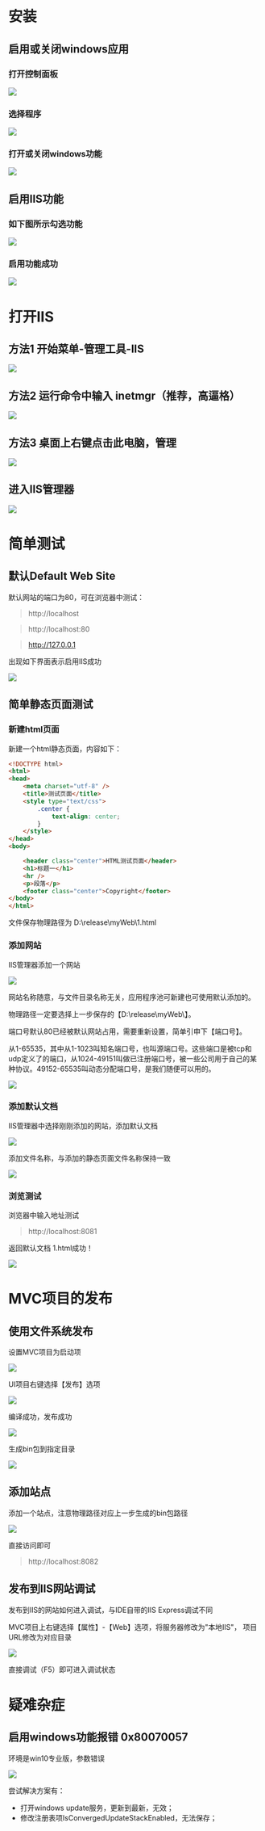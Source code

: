 # 安装
## 启用或关闭windows应用

### 打开控制面板

![](../assets/IIS/1.png) 

### 选择程序

![](../assets/IIS/2.png)

### 打开或关闭windows功能

![](../assets/IIS/3.png)

## 启用IIS功能

### 如下图所示勾选功能

![](../assets/IIS/4.png)

### 启用功能成功

![](../assets/IIS/5.png)

# 打开IIS

## 方法1 开始菜单-管理工具-IIS

![](../assets/IIS/6.png)

## 方法2 运行命令中输入 inetmgr（推荐，高逼格）

![](../assets/IIS/7.png)

## 方法3 桌面上右键点击此电脑，管理

![](../assets/IIS/8.png)

## 进入IIS管理器

![](../assets/IIS/9.png)

# 简单测试

## 默认Default Web Site

默认网站的端口为80，可在浏览器中测试：
>http://localhost

>http://localhost:80

>http://127.0.0.1

出现如下界面表示启用IIS成功

![](../assets/IIS/10.png)

## 简单静态页面测试

### 新建html页面
新建一个html静态页面，内容如下：
``` html
<!DOCTYPE html>
<html>
<head>
    <meta charset="utf-8" />
    <title>测试页面</title>
    <style type="text/css">
        .center {
            text-align: center;
        }
    </style>
</head>
<body>

    <header class="center">HTML测试页面</header>
    <h1>标题一</h1>
    <hr />
    <p>段落</p>
    <footer class="center">Copyright</footer>
</body>
</html>

```

文件保存物理路径为 D:\release\myWeb\1.html

### 添加网站

IIS管理器添加一个网站

![](../assets/IIS/11.png)

网站名称随意，与文件目录名称无关，应用程序池可新建也可使用默认添加的。

物理路径一定要选择上一步保存的【D:\release\myWeb\】。

端口号默认80已经被默认网站占用，需要重新设置，简单引申下【端口号】。

 从1-65535，其中从1-1023叫知名端口号，也叫源端口号。这些端口是被tcp和udp定义了的端口，从1024-49151叫做已注册端口号，被一些公司用于自己的某种协议。49152-65535叫动态分配端口号，是我们随便可以用的。

![](../assets/IIS/12.png)

### 添加默认文档

IIS管理器中选择刚刚添加的网站，添加默认文档

![](../assets/IIS/13.png)

添加文件名称，与添加的静态页面文件名称保持一致

![](../assets/IIS/14.png)

### 浏览测试

浏览器中输入地址测试

>http://localhost:8081

返回默认文档 1.html成功！

![](../assets/IIS/15.png)

# MVC项目的发布
## 使用文件系统发布
设置MVC项目为启动项

![](../assets/IIS/mvc1.png)

UI项目右键选择【发布】选项

![](../assets/IIS/output_pub.gif)

编译成功，发布成功

![](../assets/IIS/output_print.png)

生成bin包到指定目录

![](../assets/IIS/output_dir.png)

## 添加站点

添加一个站点，注意物理路径对应上一步生成的bin包路径

![](../assets/IIS/mvc_publish.png)

直接访问即可 
>http://localhost:8082

## 发布到IIS网站调试
发布到IIS的网站如何进入调试，与IDE自带的IIS Express调试不同

MVC项目上右键选择【属性】-【Web】选项，将服务器修改为"本地IIS"，
项目URL修改为对应目录

![](../assets/IIS/debug_iis.png)

直接调试（F5）即可进入调试状态

# 疑难杂症
## 启用windows功能报错 0x80070057
环境是win10专业版，参数错误

![](../assets/IIS/0x80070057.png)

尝试解决方案有：
- 打开windows update服务，更新到最新，无效；
- 修改注册表项IsConvergedUpdateStackEnabled，无法保存；


